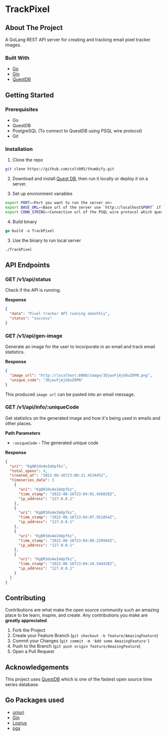 # TrackPixel

## About The Project

A GoLang REST API server for creating and tracking email pixel tracker images. 

### Built With
* [Go](https://go.dev/)
* [Gin](https://github.com/gin-gonic/gin)
* [QuestDB](https://questdb.io/)

## Getting Started

### Prerequisites
* Go
* QuestDB
* PostgreSQL (To connect to QuestDB using PSQL wire protocol)
* Git

### Installation

1. Clone the repo
```sh
git clone https://github.com/colt005/thumbify.git
```
2. Download and install [Quest DB](https://questdb.io/get-questdb/), then run it locally or deploy it on a server. 

3. Set up environment variables
```sh
export PORT=<Port you want to run the server on>
export BASE_URL=<Base url of the server use `http://localhost$PORT` if running locally>
export CONN_STRING=<Connection url of the PSQL wire protocol which questDB exposes. If the QuestDB is running locally it will be `postgresql://admin:quest@localhost:8812/qdb` >
```

4. Build binary
```go
go build -o TrackPixel
```
3. Use the binary to run local server
```sh
./TrackPixel
```

## API Endpoints


### GET /v1/api/status
Check if the API is running.

**Response**
```json
{
  "data": "Pixel tracker API running smoothly",
  "status": "success"
}
```

### GET /v1/api/gen-image
Generate an image for the user to incorporate in an email and track email statistics.

**Response**
```json
{
  "image_url": "http://localhost:8000/image/3DjwvFjAjG8uZOPN.png",
  "unique_code": "3DjwvFjAjG8uZOPN"
}
```
This produced `image url` can be pasted into an email message. 

### GET /v1/api/info/:uniqueCode
Get statistics on the generated image and how it's being used in emails and other places. 

**Path Parameters**
* `:uniqueCode` - The generated unique code


**Response**
```json
{
  "uri": "KgQR3dvAeImUpfkz",
  "total_opens": 4,
  "created_at": "2022-06-16T23:00:21.453445Z",
  "timeseries_data": [
    {
      "uri": "KgQR3dvAeImUpfkz",
      "time_stamp": "2022-06-16T23:04:01.456028Z",
      "ip_address": "127.0.0.1"
    },
    {
      "uri": "KgQR3dvAeImUpfkz",
      "time_stamp": "2022-06-16T23:04:07.951854Z",
      "ip_address": "127.0.0.1"
    },
    {
      "uri": "KgQR3dvAeImUpfkz",
      "time_stamp": "2022-06-16T23:04:09.220944Z",
      "ip_address": "127.0.0.1"
    },
    {
      "uri": "KgQR3dvAeImUpfkz",
      "time_stamp": "2022-06-16T23:04:10.544438Z",
      "ip_address": "127.0.0.1"
    }
  ]
}
```

## Contributing

Contributions are what make the open source community such an amazing place to be learn, inspire, and create. Any contributions you make are **greatly appreciated**.

1. Fork the Project
2. Create your Feature Branch (`git checkout -b feature/AmazingFeature`)
3. Commit your Changes (`git commit -m 'Add some AmazingFeature'`)
4. Push to the Branch (`git push origin feature/AmazingFeature`)
5. Open a Pull Request

## Acknowledgements

This project uses [QuestDB](https://questdb.io/) which is one of the fastest open source time series database. 

## Go Packages used
 * [uniuri](https://github.com/dchest/uniuri)
 * [Gin](https://github.com/gin-gonic/gin)
 * [Logrus](https://github.com/sirupsen/logrus)
 * [pgx](https://github.com/jackc/pgx)